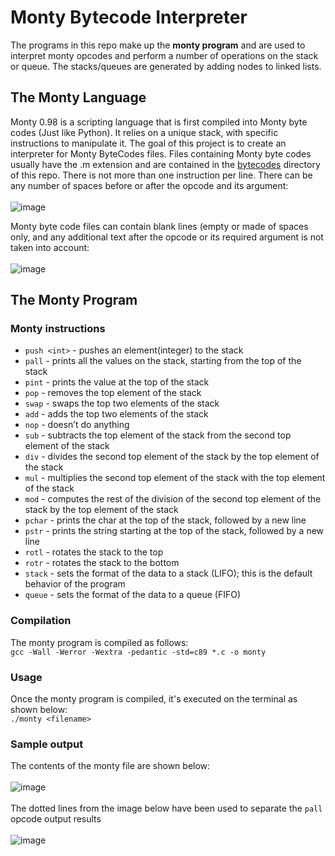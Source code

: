 # Monty Bytecode Interpreter
The programs in this repo make up the **monty program** and are used to interpret monty opcodes and perform a number of operations on the stack or queue. The stacks/queues are generated by adding nodes to linked lists.

## The Monty Language
Monty 0.98 is a scripting language that is first compiled into Monty byte codes (Just like Python). It relies on a unique stack, with specific instructions to manipulate it. The goal of this project is to create an interpreter for Monty ByteCodes files.
Files containing Monty byte codes usually have the .m extension and are contained in the [bytecodes](https://github.com/devmutinda/monty/tree/main/bytecodes) directory of this repo. There is not more than one instruction per line. There can be any number of spaces before or after the opcode and its argument:\
\
![image](https://user-images.githubusercontent.com/96857630/174581224-7f3c44be-0bcf-4981-aa78-1f2d8ca2b0b4.png)


Monty byte code files can contain blank lines (empty or made of spaces only, and any additional text after the opcode or its required argument is not taken into account:\
\
![image](https://user-images.githubusercontent.com/96857630/174581334-7d65879d-26dd-4c69-b8cb-79ecd23e0e9a.png)


## The Monty Program
### Monty instructions
* `push <int>`  - pushes an element(integer) to the stack
* `pall` - prints all the values on the stack, starting from the top of the stack
* `pint` - prints the value at the top of the stack
* `pop` - removes the top element of the stack
* `swap` - swaps the top two elements of the stack
* `add` - adds the top two elements of the stack
* `nop` - doesn’t do anything
* `sub` - subtracts the top element of the stack from the second top element of the stack
* `div` - divides the second top element of the stack by the top element of the stack
* `mul` - multiplies the second top element of the stack with the top element of the stack
* `mod` - computes the rest of the division of the second top element of the stack by the top element of the stack
* `pchar` - prints the char at the top of the stack, followed by a new line
* `pstr` - prints the string starting at the top of the stack, followed by a new line
* `rotl` - rotates the stack to the top
* `rotr` - rotates the stack to the bottom
* `stack` - sets the format of the data to a stack (LIFO); this is the default behavior of the program
* `queue` - sets the format of the data to a queue (FIFO)

### Compilation
The monty program is compiled as follows:\
`gcc -Wall -Werror -Wextra -pedantic -std=c89 *.c -o monty`

### Usage
Once the monty program is compiled, it's executed on the terminal as shown below:\
`./monty <filename>`

### Sample output
The contents of the monty file are shown below:\
\
 ![image](https://user-images.githubusercontent.com/96857630/174581714-aeb037a4-06f4-417c-bf17-476a573bff30.png)
\
\
 The dotted lines from the image below have been used to separate the `pall` opcode output results\
 \
![image](https://user-images.githubusercontent.com/96857630/174582391-8b8142cb-bfbf-4a54-a9a9-db340ac8336d.png)


 
